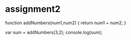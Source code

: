 # assignment2
function addNumbers(num1,num2)
{
    return num1 + num2;
}


var sum = addNumbers(3,2);
console.log(sum);
